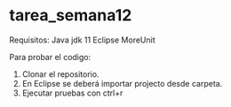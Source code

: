 # tarea_semana12

Requisitos:
Java jdk 11
Eclipse
MoreUnit

Para probar el codigo:
1. Clonar el repositorio.
2. En Eclipse se deberá importar projecto desde carpeta.
3. Ejecutar pruebas con ctrl+r
